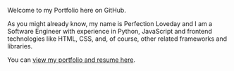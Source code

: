 Welcome to my Portfolio here on GitHub.

As you might already know, my name is Perfection Loveday and I am a Software Engineer with experience in Python, JavaScript and frontend technologies like HTML, CSS, and, of course, other related frameworks and libraries.

You can <a target="_blank" href="https://samperfect.netlify.app/" >view my portfolio and resume here</a>.
